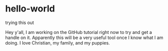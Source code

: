 # hello-world
trying this out 

Hey y'all, I am working on the GitHub tutorial right now to try and get a handle on it. 
Apparently this will be a very useful tool once I know what I am doing. 
I love Christian, my family, and my puppies. 
